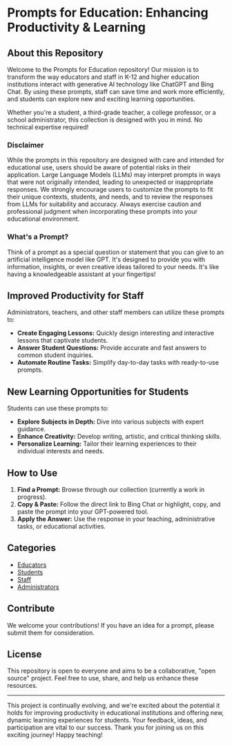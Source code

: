 # Prompts for Education: Enhancing Productivity & Learning

## About this Repository

Welcome to the Prompts for Education repository! Our mission is to transform the way educators and staff in K-12 and higher education institutions interact with generative AI technology like ChatGPT and Bing Chat. By using these prompts, staff can save time and work more efficiently, and students can explore new and exciting learning opportunities.

Whether you're a student, a third-grade teacher, a college professor, or a school administrator, this collection is designed with you in mind. No technical expertise required!

### Disclaimer

While the prompts in this repository are designed with care and intended for educational use, users should be aware of potential risks in their application. Large Language Models (LLMs) may interpret prompts in ways that were not originally intended, leading to unexpected or inappropriate responses. We strongly encourage users to customize the prompts to fit their unique contexts, students, and needs, and to review the responses from LLMs for suitability and accuracy. Always exercise caution and professional judgment when incorporating these prompts into your educational environment.

### What's a Prompt?

Think of a prompt as a special question or statement that you can give to an artificial intelligence model like GPT. It's designed to provide you with information, insights, or even creative ideas tailored to your needs. It's like having a knowledgeable assistant at your fingertips!

## Improved Productivity for Staff

Administrators, teachers, and other staff members can utilize these prompts to:

- **Create Engaging Lessons:** Quickly design interesting and interactive lessons that captivate students.
- **Answer Student Questions:** Provide accurate and fast answers to common student inquiries.
- **Automate Routine Tasks:** Simplify day-to-day tasks with ready-to-use prompts.

## New Learning Opportunities for Students

Students can use these prompts to:

- **Explore Subjects in Depth:** Dive into various subjects with expert guidance.
- **Enhance Creativity:** Develop writing, artistic, and critical thinking skills.
- **Personalize Learning:** Tailor their learning experiences to their individual interests and needs.

## How to Use

1. **Find a Prompt:** Browse through our collection (currently a work in progress).
2. **Copy & Paste:** Follow the direct link to Bing Chat or highlight, copy, and paste the prompt into your GPT-powered tool.
3. **Apply the Answer:** Use the response in your teaching, administrative tasks, or educational activities.

## Categories 

- [Educators](Educators/README.MD)
- [Students](Students/README.MD)
- [Staff](Staff/README.MD)
- [Administrators](Administration/README.MD)

## Contribute

We welcome your contributions! If you have an idea for a prompt, please submit them for consideration. 

## License

This repository is open to everyone and aims to be a collaborative, "open source" project. Feel free to use, share, and help us enhance these resources.

---

This project is continually evolving, and we're excited about the potential it holds for improving productivity in educational institutions and offering new, dynamic learning experiences for students. Your feedback, ideas, and participation are vital to our success. Thank you for joining us on this exciting journey! Happy teaching!
